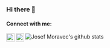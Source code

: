 ### Hi there 👋

#### Connect with me:

[<img align="left" alt="Josef Moravec on Twitter" width="22px" src="https://cdn.jsdelivr.net/npm/simple-icons@v3/icons/twitter.svg" />][twitter]
[<img align="left" alt="Josef Moravec on LinkedIn" width="22px" src="https://cdn.jsdelivr.net/npm/simple-icons@v3/icons/linkedin.svg" />][linkedin]


<img align="left" alt="Josef Moravec's github stats" src="https://github-readme-stats.vercel.app/api?username=xmorave2&show_icons=true&hide_border=true" />

[twitter]: https://twitter.com/PatrickMoravec
[linkedin]: https://www.linkedin.com/in/josef-moravec-b5077228/



<!--
**xmorave2/xmorave2** is a ✨ _special_ ✨ repository because its `README.md` (this file) appears on your GitHub profile.

Here are some ideas to get you started:

- 🔭 I’m currently working on ...
- 🌱 I’m currently learning ...
- 👯 I’m looking to collaborate on ...
- 🤔 I’m looking for help with ...
- 💬 Ask me about ...
- 📫 How to reach me: ...
- 😄 Pronouns: ...
- ⚡ Fun fact: ...
-->
